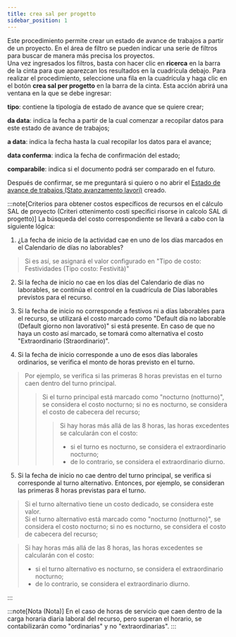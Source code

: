 ```yaml
---
title: crea sal per progetto
sidebar_position: 1
---
```


Este procedimiento permite crear un estado de avance de trabajos a partir de un proyecto. En el área de filtro se pueden indicar una serie de filtros para buscar de manera más precisa los proyectos.  
Una vez ingresados los filtros, basta con hacer clic en **ricerca** en la barra de la cinta para que aparezcan los resultados en la cuadrícula debajo. Para realizar el procedimiento, seleccione una fila en la cuadrícula y haga clic en el botón **crea sal per progetto** en la barra de la cinta. Esta acción abrirá una ventana en la que se debe ingresar:

**tipo**: contiene la tipología de estado de avance que se quiere crear;  

**da data**: indica la fecha a partir de la cual comenzar a recopilar datos para este estado de avance de trabajos;  

**a data**: indica la fecha hasta la cual recopilar los datos para el avance;  

**data conferma**: indica la fecha de confirmación del estado;  

**comparabile**: indica si el documento podrá ser comparado en el futuro.  

Después de confirmar, se me preguntará si quiero o no abrir el [Estado de avance de trabajos (Stato avanzamento lavori)](/docs/project-management/work-project-status/new-work-project-status/) creado.

:::note[Criterios para obtener costos específicos de recursos en el cálculo SAL de proyecto (Criteri ottenimento costi specifici risorse in calcolo SAL di progetto)]
La búsqueda del costo correspondiente se llevará a cabo con la siguiente lógica:  
1. ¿La fecha de inicio de la actividad cae en uno de los días marcados en el Calendario de días no laborables?  
> Si es así, se asignará el valor configurado en "Tipo de costo: Festividades (Tipo costo: Festività)"

2. Si la fecha de inicio no cae en los días del Calendario de días no laborables, se continúa el control en la cuadrícula de Días laborables previstos para el recurso.

3. Si la fecha de inicio no corresponde a festivos ni a días laborables para el recurso, se utilizará el costo marcado como "Default día no laborable (Default giorno non lavorativo)" si está presente. En caso de que no haya un costo así marcado, se tomará como alternativa el costo "Extraordinario (Straordinario)".  

4. Si la fecha de inicio corresponde a uno de esos días laborales ordinarios, se verifica el monto de horas previsto en el turno.  
> Por ejemplo, se verifica si las primeras 8 horas previstas en el turno caen dentro del turno principal.  
>> Si el turno principal está marcado como "nocturno (notturno)", se considera el costo nocturno; si no es nocturno, se considera el costo de cabecera del recurso;  
>>> Si hay horas más allá de las 8 horas, las horas excedentes se calcularán con el costo:  
>>> - si el turno es nocturno, se considera el extraordinario nocturno;  
>>> - de lo contrario, se considera el extraordinario diurno.  

5. Si la fecha de inicio no cae dentro del turno principal, se verifica si corresponde al turno alternativo. Entonces, por ejemplo, se consideran las primeras 8 horas previstas para el turno.  
> Si el turno alternativo tiene un costo dedicado, se considera este valor.  
> Si el turno alternativo está marcado como "nocturno (notturno)", se considera el costo nocturno; si no es nocturno, se considera el costo de cabecera del recurso;  

> Si hay horas más allá de las 8 horas, las horas excedentes se calcularán con el costo:  
>- si el turno alternativo es nocturno, se considera el extraordinario nocturno;  
>- de lo contrario, se considera el extraordinario diurno.  

:::

:::note[Nota (Nota)]
En el caso de horas de servicio que caen dentro de la carga horaria diaria laboral del recurso, pero superan el horario, se contabilizarán como "ordinarias" y no "extraordinarias".
:::
